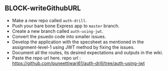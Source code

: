 ## BLOCK-writeGithubURL

- Make a new repo called `auth-drill`.
- Push your bare bone Express app to `master` branch.
- Create a new branch called `auth-using-jwt`.
- Convert the psuedo code into smaller issues.
- Develop the application with the specsheet as mentioned in the assignment-level-1 using JWT method by fixing the issues.
- Document all the routes, its desired expectations and outputs in the wiki.
- Paste the repo url here.
  repo url : https://github.com/puneettiwari61/auth-drill/tree/auth-using-jwt
